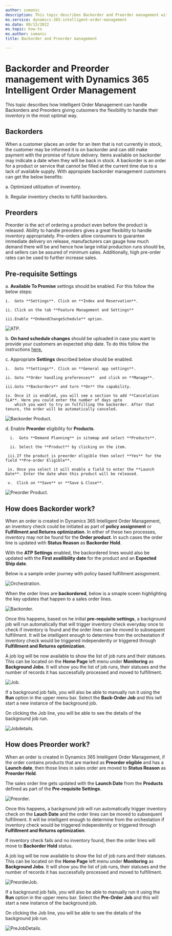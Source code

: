 ```yaml
---
author: sumanic
description: This topic describes Backorder and Preorder management with D365 Intelligent Order Management.
ms.service: dynamics-365-intelligent-order-management
ms.date: 09/13/2022
ms.topic: how-to
ms.author: sumanic
title: Backorder and Preorder management

---
```


# Backorder and Preorder management with Dynamics 365 Intelligent Order Management

This topic describes how Intelligent Order Management can handle Backorders and Preorders giving cutsomers the flexibility to handle their inventory in the most optimal way.

## Backorders
When a customer places an order for an item that is not currently in stock, the customer may be informed it is on backorder and can still make payment with the promise of future delivery. Items available on backorder may indicate a date when they will be back in stock. 
A backorder is an order for a product or service that cannot be filled at the current time due to a lack of available supply.
With appropiate backorder management customers can get the below benefits:

a. Optimized utilization of inventory.

b. Regular inventory checks to fulfill backorders.

## Preorders
Preorder is the act of ordering a product even before the product is released. Ability to handle preorders gives a great flexibility to handle inventory appropriately.
Pre-orders allow consumers to guarantee immediate delivery on release, manufacturers can gauge how much demand there will be and hence how large initial production runs 
should be, and sellers can be assured of minimum sales. Additionally, high pre-order rates can be used to further increase sales.

## Pre-requisite Settings

a. **Available To Promise** settings should be enabled. For this follow the below steps:

    i.  Goto **Settings**. Click on **Index and Reservation**.
   
    ii. Click on the tab **Feature Management and Settings**
   
    iii.Enable **OnHandChangeSchedule** option.
![ATP.](media/ATP.png)

b. **On hand schedule changes** should be uploaded in case you want to provide your customers an expected ship date. To do this follow the instructions [here.](https://docs.microsoft.com/en-us/dynamics365/supply-chain/inventory/inventory-visibility-available-to-promise)

c. Appropriate **Settings** described below should be enabled.

    i.  Goto **Settings**. Click on **General app settings**.
   
    ii. Goto **Order handling preferences**  and click on **Manage**.
   
    iii.Goto **Backorders** and turn **On** the capability.
   
    iv. Once it is enabled, you will see a section to add **Cancelation SLA**. Here you could enter the number of days upto 
        which you want to try on fulfilling the backorder. After that tenure, the order will be automatically canceled.
        
   ![Backorder Product.](media/Backorder.png)
   
d. Enable **Preorder** eligibility for **Products**. 
  
      i.  Goto **Demand Planning** in sitemap and select **Products**.
   
      ii. Select the **Product** by clicking on the item.
   
     iii.If the product is preorder eligible then select **Yes** for the field **Pre-order Eligible**.
   
     iv. Once you select it will enable a field to enter the **Launch Date**. Enter the date when this product will be released.
   
     v.  Click on **Save** or **Save & Close**.

![Preorder Product.](media/Preorder.png)

## How does Backorder work?

When an order is created in Dynamics 365 Intelligent Order Management, an inventory check could be initiated as part of **policy assignment** or **Fulfillment and Returns optimization**. In either of these two processes, inventory may not be found for the **Order product**. In such cases the order line is updated with **Status Reason** as **Backorder Hold**.

With the **ATP Settings** enabled, the backordered lines would also be updated with the **First availibility date** for the product and an **Expected Ship date**.

Below is a sample order journey with policy based fulfillment asisgnment.

![Orchestration.](media/SampleOrch.png)

When the order lines are **backordered**, below is a smaple sceen highlighting the key updates that happen to a sales order lines.

![Backorder.](media/BackorderHold.png)

Once this happens, based on he initial **pre-requisite settings**, a background job will run automatically that will trigger inventory check everyday once to check if inventory is found and the order lines can be moved to subsequent fulfillment.
It will be intelligent enough to determine from the orchestation if inventory check would be triggered independently or triggered through **Fulfillment and Returns optimization**.

A job log will be now available to show the list of job runs and their statuses. This can be located on the **Home Page** left menu under **Monitoring** as **Background Jobs**. It will show you the list of job runs, their statuses and the number of records it has successfully processed and moved to fulfillment.

![Job.](media/Job.png)

If a background job fails, you will also be able to manually run it using the **Run** option in the upper menu bar. Select the **Back-Order Job** and this iwll start a new instance of the background job.

On clicking the Job line, you will be able to see the details of the background job run.

![Jobdetails.](media/Jobdetails.png)

## How does Preorder work?

When an order is created in Dynamics 365 Intelligent Order Management, if the order contains products that are marked as **Preorder eligible** and has a **Launch date**, then those lines in sales order are moved to **Status Reason** as **Preorder Hold**.

The sales order line gets updated with the **Launch Date** from the **Products** defined as part of the **Pre-requisite Settings**.

![Preorder.](media/PreOrderHold.png)

Once this happens, a background job will run automatically trigger inventory check on the **Lauch Date** and the order lines can be moved to subsequent fulfillment.
It will be intelligent enough to determine from the orchestation if inventory check would be triggered independently or triggered through **Fulfillment and Returns optimization**.

If inventory check fails and no inventory found, then the order lines will move to **Backorder Hold** status.

A job log will be now available to show the list of job runs and their statuses. This can be located on the **Home Page** left menu under **Monitoring** as **Background Jobs**. It will show you the list of job runs, their statuses and the number of records it has successfully processed and moved to fulfillment.

![PreorderJob.](media/PreorderJob.png)

If a background job fails, you will also be able to manually run it using the **Run** option in the upper menu bar. Select the **Pre-Order Job** and this will start a new instance of the background job.

On clicking the Job line, you will be able to see the details of the background job run.

![PreJobDetails.](media/Predet.png)
